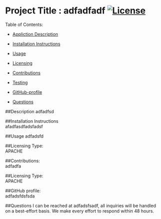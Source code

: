 

Project Title :  adfadfadf        [![License](https://img.shields.io/badge/License-Apache%202.0-blue.svg)](https://opensource.org/licenses/Apache-2.0)             
=================================

Table of Contents: 

- [Appliction Description](#description)

- [Installation Instructions](#installation-instuctions)

- [Usage](#usage)

- [Licensing](#licensing-type)

- [Contributions](#contribution)

- [Testing](#testing)

- [GitHub-profile](#username)

- [Questions](#email)


##Description
adfadfsd 

##Installation Instructions  
afadfasdfadsfadsf

##Usage
adfadsfd 

##Licensing Type:  
APACHE

##Contributions:  
adfadfa

##Licensing Type:  
APACHE

##GitHub profile:  
adfadsfdsfsda

##Questions
I can be reached at adfadsfsadf, all inquiries will be handled on a best-effort basis.  We make every effort
to respond within 48 hours. 
